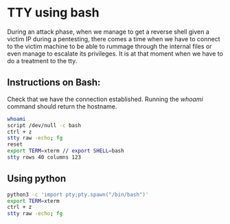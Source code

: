 # TTY using bash

During an attack phase, when we manage to get a reverse shell given a victim IP during a pentesting, there comes a time when we have to connect to the victim machine to be able to rummage through the internal files or even manage to escalate its privileges. It is at that moment when we have to do a treatment to the tty.

## Instructions on Bash:
Check that we have the connection established. Running the *whoami* command should return the hostname.
```bash
whoami
script /dev/null -c bash
ctrl + z
stty raw -echo; fg
reset
export TERM=xterm // export SHELL=bash
stty rows 40 columns 123
```
## Using python
```bash
python3 -c 'import pty;pty.spawn("/bin/bash")'
export TERM=xterm
ctrl + z
stty raw -echo; fg
```
